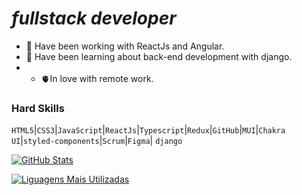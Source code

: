 # _fullstack developer_
- 🔭 Have been working with ReactJs and Angular.
- 🌱 Have been learning about back-end development with django.
- - 🫀In love with remote work.

### Hard Skills 
`HTML5`|`CSS3`|`JavaScript`|`ReactJs`|`Typescript`|`Redux`|`GitHub`|`MUI`|`Chakra UI`|`styled-components`|`Scrum`|`Figma`| `django`

[![GitHub Stats](https://github-readme-stats.vercel.app/api?username=g-coutos&theme=dracula&show_icons=true)](https://github.com/anuraghazra/github-readme-stats)

[![Liguagens Mais Utilizadas](https://github-readme-stats.vercel.app/api/top-langs/?username=g-coutos&theme=dracula&layout=compact)](https://github.com/anuraghazra/github-readme-stats)

